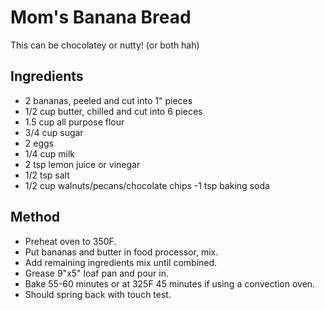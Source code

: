 # Mom's Banana Bread

This can be chocolatey or nutty! (or both hah)

## Ingredients

- 2 bananas, peeled and cut into 1" pieces
- 1/2 cup butter, chilled and cut into 6 pieces
- 1.5 cup all purpose flour
- 3/4 cup sugar
- 2 eggs
- 1/4 cup milk
- 2 tsp lemon juice or vinegar
- 1/2 tsp salt
- 1/2 cup walnuts/pecans/chocolate chips
-1 tsp baking soda

## Method

- Preheat oven to 350F.
- Put bananas and butter in food processor, mix.
- Add remaining ingredients mix until combined.
- Grease 9"x5" loaf pan and pour in.
- Bake 55-60 minutes or at 325F 45 minutes if using a convection oven.
- Should spring back with touch test.
